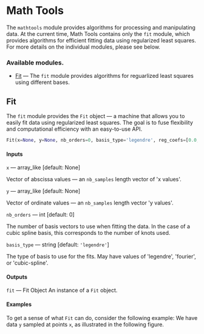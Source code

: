 # Math Tools

The ```mathtools```  module provides algorithms for processing and
manipulating data. At the current time, Math Tools contains only the ```fit```
module, which provides algorithms for efficient fitting data using regularized
least squares. For more details on the individual modules, please see below.

### Available modules.

- [Fit](#fit) — The ```fit``` module provides algorithms for reguarlized least
squares using different bases.


## Fit 

The ```fit``` module provides the ```Fit``` object — a machine that allows you
to easily fit data using regularized least squares. The goal is to fuse
flexibility and computational efficiency with an easy-to-use API. 

```python
Fit(x=None, y=None, nb_orders=0, basis_type='legendre', reg_coefs=[0.0, 0.0, 0.0]) 
```

#### Inputs

```x``` — array_like [default: None]
    
Vector of abscissa values — an ```nb_samples``` length vector of 'x values'.

```y``` — array_like [default: None]

Vector of ordinate values — an ```nb_samples``` length vector 'y values'.

```nb_orders``` — int [default: 0]

The number of basis vectors to use when fitting the data. In the case of a
cubic spline basis, this corresponds to the number of knots used.

```basis_type``` — string [default: ```'legendre'```]

The type of basis to use for the fits. May have values of 'legendre',
'fourier', or 'cubic-spline'.

#### Outputs

```fit``` — Fit Object
   An instance of a ```Fit``` object.


#### Examples

To get a sense of what
```Fit``` can do, consider the following example: We have data ```y``` sampled
at points ```x```, as illustrated in the following figure.

